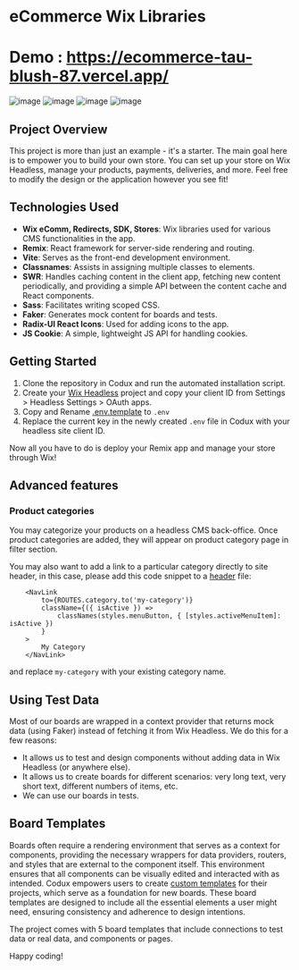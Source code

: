 # eCommerce Wix Libraries

# Demo : https://ecommerce-tau-blush-87.vercel.app/

![image](https://github.com/user-attachments/assets/55159f0c-a8df-40c0-94f9-74b707d03c7e)
![image](https://github.com/user-attachments/assets/e1fc72e6-1b70-4458-9b7c-6fb4ea90b7dd)
![image](https://github.com/user-attachments/assets/5152f072-c305-4e93-bab2-a49436149be7)
![image](https://github.com/user-attachments/assets/50ecf68e-0e5a-4fae-bee1-1a1c50bf0216)


## Project Overview

This project is more than just an example - it's a starter. The main goal here is to empower you to build your own store. You can set up your store on Wix Headless, manage your products, payments, deliveries, and more. Feel free to modify the design or the application however you see fit!

## Technologies Used

- **Wix eComm, Redirects, SDK, Stores**: Wix libraries used for various CMS functionalities in the app.
- **Remix**: React framework for server-side rendering and routing.
- **Vite**: Serves as the front-end development environment.
- **Classnames**: Assists in assigning multiple classes to elements.
- **SWR**: Handles caching content in the client app, fetching new content periodically, and providing a simple API between the content cache and React components.
- **Sass**: Facilitates writing scoped CSS.
- **Faker**: Generates mock content for boards and tests.
- **Radix-UI React Icons**: Used for adding icons to the app.
- **JS Cookie**: A simple, lightweight JS API for handling cookies.

## Getting Started

1. Clone the repository in Codux and run the automated installation script.
1. Create your [Wix Headless](https://dev.wix.com/docs/go-headless/getting-started/setup/general-setup/create-a-project) project and copy your client ID from Settings > Headless Settings > OAuth apps.
1. Copy and Rename [.env.template](./.env.template) to `.env`
1. Replace the current key in the newly created `.env` file in Codux with your headless site client ID.

Now all you have to do is deploy your Remix app and manage your store through Wix!

## Advanced features

### Product categories

You may categorize your products on a headless CMS back-office. Once product categories are added, they will appear on product category page in filter section.

You may also want to add a link to a particular category directly to site header, in this case, please add this code snippet to a [header](./src/components/header/header.tsx) file:

```
    <NavLink
        to={ROUTES.category.to('my-category')}
        className={({ isActive }) =>
            classNames(styles.menuButton, { [styles.activeMenuItem]: isActive })
        }
    >
        My Category
    </NavLink>
```

and replace `my-category` with your existing category name.

## Using Test Data

Most of our boards are wrapped in a context provider that returns mock data (using Faker) instead of fetching it from Wix Headless. We do this for a few reasons:

- It allows us to test and design components without adding data in Wix Headless (or anywhere else).
- It allows us to create boards for different scenarios: very long text, very short text, different numbers of items, etc.
- We can use our boards in tests.

## Board Templates

Boards often require a rendering environment that serves as a context for components, providing the necessary wrappers for data providers, routers, and styles that are external to the component itself. This environment ensures that all components can be visually edited and interacted with as intended. Codux empowers users to create [custom templates](https://help.codux.com/kb/en/article/kb26227) for their projects, which serve as a foundation for new boards. These board templates are designed to include all the essential elements a user might need, ensuring consistency and adherence to design intentions.

The project comes with 5 board templates that include connections to test data or real data, and components or pages.

Happy coding!
